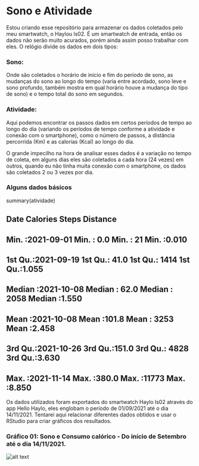 # Sono e Atividade

Estou criando esse repositório para armazenar os dados coletados pelo meu smartwatch, o Haylou ls02. É um smartwatch de entrada, então os dados não serão muito acurados, porém ainda assim posso trabalhar com eles.
O relógio divide os dados em dois tipos:
### Sono:
Onde são coletados o horário de início e fim do período de sono, as mudanças do sono ao longo do tempo (varia entre acordado, sono leve e sono profundo, também mostra em qual horário houve a mudança do tipo de sono) e o tempo total do sono em segundos.
### Atividade: 
Aqui podemos encontrar os passos dados em certos períodos de tempo ao longo do dia (variando os períodos de tempo conforme a atividade e conexão com o smartphone), como o número de passos, a distância percorrida (Km) e as calorias (Kcal) ao longo do dia.

O grande impecilho na hora de analisar esses dados é a variação no tempo de coleta, em alguns dias eles são coletados a cada hora (24 vezes) em outros, quando eu não tinha muita conexão com o smartphone, os dados são coletados 2 ou 3 vezes por dia. 

### Alguns dados básicos

summary(atividade)
##       Date               Calories         Steps          Distance    
##  Min.   :2021-09-01   Min.   :  0.0   Min.   :   21   Min.   :0.010  
##  1st Qu.:2021-09-19   1st Qu.: 41.0   1st Qu.: 1414   1st Qu.:1.055  
##  Median :2021-10-08   Median : 62.0   Median : 2058   Median :1.550  
##  Mean   :2021-10-08   Mean   :101.8   Mean   : 3253   Mean   :2.458  
##  3rd Qu.:2021-10-26   3rd Qu.:151.0   3rd Qu.: 4828   3rd Qu.:3.630  
##  Max.   :2021-11-14   Max.   :380.0   Max.   :11773   Max.   :8.850







Os dados utilizados foram exportados do smartwatch Haylo ls02 através do app Hello Haylo, eles englobam o período de 01/09/2021 até o dia 14/11/2021. 
Tentarei aqui relacionar diferentes dados obtidos e usar o RStudio para criar gráficos dos resultados.

### Gráfico 01: Sono e Consumo calórico - Do início de Setembro até o dia 14/11/2021.

![alt text](https://github.com/gabrielvpina/Sono-e-Atividade/blob/main/S%26A_plot01.jpeg)

